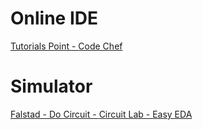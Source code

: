 # Online IDE

<a href="https://www.tutorialspoint.com/codingground.htm">Tutorials Point - </a>
<a href="https://www.codechef.com/ide">Code Chef</a>

# Simulator

<a href="http://www.falstad.com/circuit/circuitjs.html">Falstad - </a>
<a href="http://www.docircuits.com/">Do Circuit - </a>
<a href="https://www.circuitlab.com/">Circuit Lab - </a>
<a href="https://easyeda.com/">Easy EDA</a>
